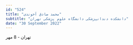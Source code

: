 ```yaml
---
id: "524"
title: "محمد صادق آخوندی"
subtitle: "دانشکده دندانپزشکی دانشگاه علوم پزشکی تهران"
date: "30 September 2022"
---
```


تهران - 8 مهر 
